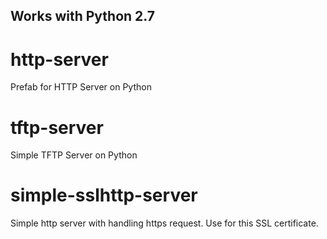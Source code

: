
Works with Python 2.7
------------------------

# http-server
Prefab for HTTP Server on Python

# tftp-server
Simple TFTP Server on Python

# simple-sslhttp-server
Simple http server with handling https request. Use for this SSL certificate.
